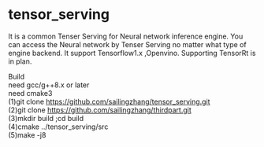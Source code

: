 # tensor_serving

It is a common Tenser Serving for   Neural network inference engine. You can access the Neural network by Tenser Serving no matter what type of engine backend. It support Tensorflow1.x ,Openvino.   Supporting TensorRt is in plan.   


Build   
need gcc/g++8.x or later  
need cmake3  
(1)git clone https://github.com/sailingzhang/tensor_serving.git  
(2)git clone https://github.com/sailingzhang/thirdpart.git  
(3)mkdir build ;cd build   
(4)cmake ../tensor_serving/src  
(5)make -j8  